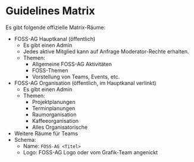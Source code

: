 # Guidelines Matrix

Es gibt folgende offizielle Matrix-Räume:

- FOSS-AG Hauptkanal (öffentlich)
  - Es gibt einen Admin
  - Jedes aktive Mitglied kann auf Anfrage Moderator-Rechte erhalten.
  - Themen:
    - Allgemeine FOSS-AG Aktivitäten
    - FOSS-Themen
    - Vorstellung von Teams, Events, etc.
- FOSS-AG Organisation (öffentlich, im Hauptkanal verlinkt)
  - Es gibt einen Admin
  - Themen:
    - Projektplanungen
    - Terminplanungen
    - Raumorganisation
    - Kaffeeorganisation
    - Alles Organisatorische
- Weitere Räume für Teams
- Schema:
  - Name: `FOSS-AG <Titel>`
  - Logo: FOSS-AG Logo oder vom Grafik-Team angenickt
